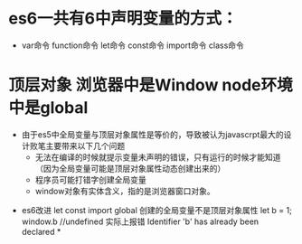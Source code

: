 # es6一共有6中声明变量的方式：
* var命令 function命令 let命令 const命令 import命令 class命令
# 顶层对象 浏览器中是Window node环境中是global
+ 由于es5中全局变量与顶层对象属性是等价的，导致被认为javascrpt最大的设计败笔主要带来以下几个问题
  - 无法在编译的时候就提示变量未声明的错误，只有运行的时候才能知道（因为全局变量可能是顶层对象属性动态创建出来的）
  - 程序员可能打错字创建全局变量
  - window对象有实体含义，指的是浏览器窗口对象。
* es6改进 let const import global 创建的全局变量不是顶层对象属性
  let b = 1;
  window.b //undefined 实际上报错 Identifier 'b' has already been declared *


